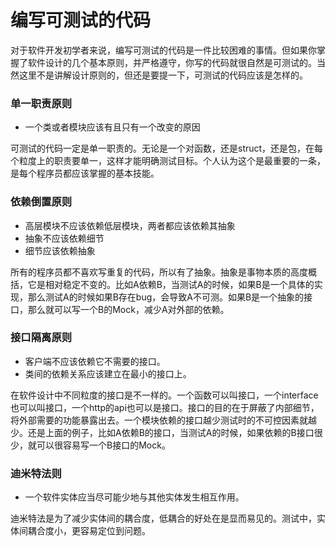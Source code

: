 # 编写可测试的代码
对于软件开发初学者来说，编写可测试的代码是一件比较困难的事情。但如果你掌握了软件设计的几个基本原则，并严格遵守，你写的代码就很自然是可测试的。当然这里不是讲解设计原则的，但还是要提一下，可测试的代码应该是怎样的。
### 单一职责原则
- 一个类或者模块应该有且只有一个改变的原因

可测试的代码一定是单一职责的。无论是一个对函数，还是struct，还是包，在每个粒度上的职责要单一，这样才能明确测试目标。个人认为这个是最重要的一条，是每个程序员都应该掌握的基本技能。

### 依赖倒置原则
- 高层模块不应该依赖低层模块，两者都应该依赖其抽象
- 抽象不应该依赖细节
- 细节应该依赖抽象

所有的程序员都不喜欢写重复的代码，所以有了抽象。抽象是事物本质的高度概括，它是相对稳定不变的。比如A依赖B，当测试A的时候，如果B是一个具体的实现，那么测试A的时候如果B存在bug，会导致A不可测。如果B是一个抽象的接口，那么就可以写一个B的Mock，减少A对外部的依赖。

### 接口隔离原则
- 客户端不应该依赖它不需要的接口。
- 类间的依赖关系应该建立在最小的接口上。

在软件设计中不同粒度的接口是不一样的。一个函数可以叫接口，一个interface也可以叫接口，一个http的api也可以是接口。接口的目的在于屏蔽了内部细节，将外部需要的功能暴露出去。一个模块依赖的接口越少测试时的不可控因素就越少。还是上面的例子，比如A依赖B的接口，当测试A的时候，如果依赖的B接口很少，就可以很容易写一个B接口的Mock。

### 迪米特法则
- 一个软件实体应当尽可能少地与其他实体发生相互作用。

迪米特法是为了减少实体间的耦合度，低耦合的好处在是显而易见的。测试中，实体间耦合度小，更容易定位到问题。
